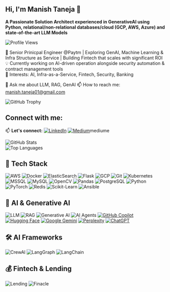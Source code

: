 
## Hi, I'm Manish Taneja 👋

**A Passionate Solution Architect experienced in GenerativeAI using Python, relational/non-relational databases/cloud (GCP, AWS, Azure) and state-of-the-art LLM Models**

![Profile Views](https://komarev.com/ghpvc/?username=manish-taneja&color=blue)

🚀 Senior Prinicpal Engineer @Paytm | Exploring GenAI, Machine Learning & Infra Structure as Service | Building Fintech that scales with significant ROI 
💡 Currently working on AI-driven operation alongside security automation & contract management tools  
📌 Interests: AI, Infra-as-a-Service, Fintech, Security, Banking

💬 Ask me about LLM, RAG, GenAI
📫 How to reach me: manish.taneja01@gmail.com

![GitHub Trophy](https://github-profile-trophy.vercel.app/?username=manish-taneja&theme=gruvbox)

## Connect with me:
📫 **Let's connect:** [![LinkedIn](https://custom-icon-badges.demolab.com/badge/LinkedIn-0A66C2?logo=linkedin-white&logoColor=fff)]([https://linkedin.com/in/yourprofile](https://www.linkedin.com/in/mantanz/))
[![Medium](https://img.shields.io/badge/Medium-%23000000.svg?logo=medium&logoColor=white)](#)mediume


![GitHub Stats](https://github-readme-stats.vercel.app/api?username=manish-taneja&show_icons=true&theme=radical)   
![Top Languages](https://github-readme-stats.vercel.app/api/top-langs/?username=manish-taneja&layout=compact&theme=radical)  


## 🚀 Tech Stack  
![AWS](https://img.shields.io/badge/AWS-232F3E?style=flat&logo=amazonaws&logoColor=white)
![Docker](https://img.shields.io/badge/Docker-2496ED?style=flat&logo=docker&logoColor=white)
![ElasticSearch](https://img.shields.io/badge/Elasticsearch-005571?style=flat&logo=elasticsearch&logoColor=white)
![Flask](https://img.shields.io/badge/Flask-000000?style=flat&logo=flask&logoColor=white)
![GCP](https://img.shields.io/badge/GCP-4285F4?style=flat&logo=googlecloud&logoColor=white)
![Git](https://img.shields.io/badge/Git-F05032?style=flat&logo=git&logoColor=white)
![Kubernetes](https://img.shields.io/badge/Kubernetes-326CE5?style=flat&logo=kubernetes&logoColor=white)
![MSSQL](https://img.shields.io/badge/MSSQL-CC2927?style=flat&logo=microsoftsqlserver&logoColor=white)
![MySQL](https://img.shields.io/badge/MySQL-4479A1?style=flat&logo=mysql&logoColor=white)
![OpenCV](https://img.shields.io/badge/OpenCV-5C3EE8?style=flat&logo=opencv&logoColor=white)
![Pandas](https://img.shields.io/badge/Pandas-150458?style=flat&logo=pandas&logoColor=white)
![PostgreSQL](https://img.shields.io/badge/PostgreSQL-336791?style=flat&logo=postgresql&logoColor=white)
![Python](https://img.shields.io/badge/Python-3776AB?style=flat&logo=python&logoColor=white)
![PyTorch](https://img.shields.io/badge/PyTorch-EE4C2C?style=flat&logo=pytorch&logoColor=white)
![Redis](https://img.shields.io/badge/Redis-DC382D?style=flat&logo=redis&logoColor=white)
![Scikit-Learn](https://img.shields.io/badge/Scikit--Learn-F7931E?style=flat&logo=scikitlearn&logoColor=white)
![Ansible](https://img.shields.io/badge/Ansible-EE0000?style=flat&logo=ansible&logoColor=white)


## 🧠 AI & Generative AI
![LLM](https://img.shields.io/badge/LLM-Large_Language_Model-blue)
![RAG](https://img.shields.io/badge/RAG-Retrieval_Augmented_Generation-purple)
![Generative AI](https://img.shields.io/badge/Generative_AI-Transformers-orange)
![AI Agents](https://img.shields.io/badge/AI_Agents-Multi_Agent_Systems-red)
[![GitHub Copilot](https://img.shields.io/badge/GitHub%20Copilot-000?logo=githubcopilot&logoColor=fff)](#)
[![Hugging Face](https://img.shields.io/badge/Hugging%20Face-FFD21E?logo=huggingface&logoColor=000)](#)
[![Google Gemini](https://img.shields.io/badge/Google%20Gemini-886FBF?logo=googlegemini&logoColor=fff)](#)
[![Perplexity](https://img.shields.io/badge/Perplexity-1FB8CD?logo=perplexity&logoColor=fff)](#)
[![ChatGPT](https://img.shields.io/badge/ChatGPT-74aa9c?logo=openai&logoColor=white)](#)


## 🛠 AI Frameworks
![CrewAI](https://img.shields.io/badge/CrewAI-Autonomous_Agents-blueviolet)
![LangGraph](https://img.shields.io/badge/LangGraph-Graph_AI_Orchestration-green)
![LangChain](https://img.shields.io/badge/LangChain-AI_Agent_Framework-lightgrey)

## 💰 Fintech & Lending
![Lending](https://img.shields.io/badge/Lending-Fintech_Banking-blue)
![Finacle](https://img.shields.io/badge/Finacle-Bank_Core_System-orange)



